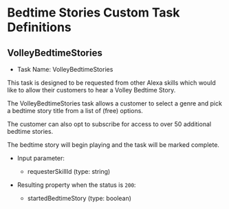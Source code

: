 # Bedtime Stories Custom Task Definitions

## VolleyBedtimeStories

* Task Name: VolleyBedtimeStories

This task is designed to be requested from other Alexa skills which would like to allow their customers to hear a Volley Bedtime Story.

The VolleyBedtimeStories task allows a customer to select a genre and pick a bedtime story title from a list of (free) options.

The customer can also opt to subscribe for access to over 50 additional bedtime stories.

The bedtime story will begin playing and the task will be marked complete.

* Input parameter:
  * requesterSkillId (type: string)

* Resulting property when the status is `200`:
  * startedBedtimeStory (type: boolean)
